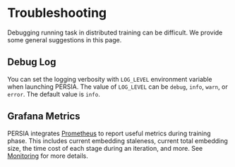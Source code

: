 # Troubleshooting

Debugging running task in distributed training can be difficult. We provide
some general suggestions in this page.

<!-- toc -->

## Debug Log

You can set the logging verbosity with `LOG_LEVEL` environment variable when
launching PERSIA. The value of `LOG_LEVEL` can be `debug`, `info`, `warn`, or
`error`. The default value is `info`.

## Grafana Metrics

PERSIA integrates [Prometheus](https://prometheus.io/) to report useful metrics
during training phase. This includes current embedding staleness, current total
embedding size, the time cost of each stage during an iteration, and more. See
[Monitoring](../monitoring/index.md) for more details.
